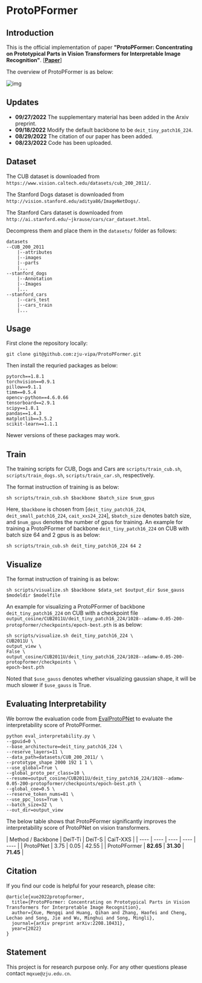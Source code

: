 # ProtoPFormer

## Introduction

This is the official implementation of paper **"ProtoPFormer: Concentrating on Prototypical Parts in Vision Transformers for
Interpretable Image Recognition"**. [**[Paper](https://arxiv.org/abs/2208.10431)**]

The overview of ProtoPFormer is as below:

![img](./imgs/method.svg)

## Updates

* **09/27/2022** The supplementary material has been added in the Arxiv preprint.
* **09/18/2022** Modify the default backbone to be `deit_tiny_patch16_224`.
* **08/29/2022** The citation of our paper has been added.
* **08/23/2022** Code has been uploaded.

## Dataset
The CUB dataset is downloaded from `https://www.vision.caltech.edu/datasets/cub_200_2011/`.

The Stanford Dogs dataset is downloaded from `http://vision.stanford.edu/aditya86/ImageNetDogs/`.

The Stanford Cars dataset is downloaded from `http://ai.stanford.edu/~jkrause/cars/car_dataset.html`.

Decompress them and place them in the `datasets/` folder as follows:

```
datasets
--CUB_200_2011
    |--attributes
    |--images
    |--parts
    |...
--stanford_dogs
    |--Annotation
    |--Images
    |...
--stanford_cars
    |--cars_test
    |--cars_train
    |...
```

## Usage

First clone the repository locally:

```
git clone git@github.com:zju-vipa/ProtoPFormer.git
```

Then install the requried packages as below:

```
pytorch==1.8.1
torchvision==0.9.1
pillow==9.1.1
timm==0.5.4
opencv-python==4.6.0.66
tensorboard==2.9.1
scipy==1.8.1
pandas==1.4.3
matplotlib==3.5.2
scikit-learn==1.1.1
```

Newer versions of these packages may work.

## Train

The training scripts for CUB, Dogs and Cars are `scripts/train_cub.sh`, `scripts/train_dogs.sh`, `scripts/train_car.sh`, respectively.

The format instruction of training is as below:

```
sh scripts/train_cub.sh $backbone $batch_size $num_gpus
```

Here, `$backbone` is chosen from [`deit_tiny_patch16_224`, `deit_small_patch16_224`, `cait_xxs24_224`], `$batch_size` denotes batch size, and `$num_gpus` denotes the number of gpus for training. An example for training a ProtoPFormer of backbone `deit_tiny_patch16_224` on CUB with batch size 64 and 2 gpus is as below:

```
sh scripts/train_cub.sh deit_tiny_patch16_224 64 2
```

## Visualize

The format instruction of training is as below:

```
sh scripts/visualize.sh $backbone $data_set $output_dir $use_gauss $modeldir $modelfile
```

An example for visualizing a ProtoPFormer of backbone `deit_tiny_patch16_224` on CUB with a checkpoint file `output_cosine/CUB2011U/deit_tiny_patch16_224/1028--adamw-0.05-200-protopformer/checkpoints/epoch-best.pth` is as below:

```
sh scripts/visualize.sh deit_tiny_patch16_224 \
CUB2011U \
output_view \
False \
output_cosine/CUB2011U/deit_tiny_patch16_224/1028--adamw-0.05-200-protopformer/checkpoints \
epoch-best.pth
```

Noted that `$use_gauss` denotes whether visualizing gaussian shape, it will be much slower if `$use_gauss` is True.

## Evaluating Interpretability

We borrow the evaluation code from [EvalProtoPNet](https://github.com/hqhQAQ/EvalProtoPNet) to evaluate the interpretability score of ProtoPFormer.

```
python eval_interpretability.py \
--gpuid=0 \
--base_architecture=deit_tiny_patch16_224 \
--reserve_layers=11 \
--data_path=datasets/CUB_200_2011/ \
--prototype_shape 2000 192 1 1 \
--use_global=True \
--global_proto_per_class=10 \
--resume=output_cosine/CUB2011U/deit_tiny_patch16_224/1028--adamw-0.05-200-protopformer/checkpoints/epoch-best.pth \
--global_coe=0.5 \
--reserve_token_nums=81 \
--use_ppc_loss=True \
--batch_size=32 \
--out_dir=output_view
```

The below table shows that ProtoPFormer significantly improves the interpretability score of ProtoPNet on vision transformers.

| Method / Backbone | DeiT-Ti | DeiT-S | CaiT-XXS |
| ---- | ---- | ---- | ---- | ---- |
| ProtoPNet | 3.75 | 0.05 | 42.55 |
| ProtoPFormer | **82.65** | **31.30** | **71.45** |

## Citation
If you find our code is helpful for your research, please cite:

```
@article{xue2022protopformer,
  title={ProtoPFormer: Concentrating on Prototypical Parts in Vision Transformers for Interpretable Image Recognition},
  author={Xue, Mengqi and Huang, Qihan and Zhang, Haofei and Cheng, Lechao and Song, Jie and Wu, Minghui and Song, Mingli},
  journal={arXiv preprint arXiv:2208.10431},
  year={2022}
}
```


## Statement

This project is for research purpose only. For any other questions please contact `mqxue@zju.edu.cn`.
